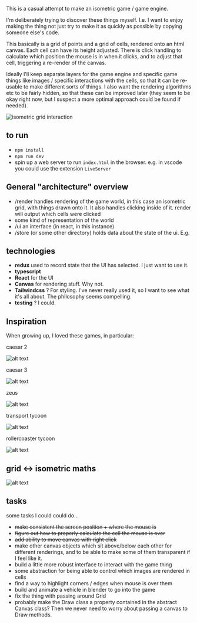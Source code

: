 This is a casual attempt to make an isometric game / game engine.

I'm deliberately trying to discover these things myself. I.e. I want to enjoy making the thing not just try to make it as quickly as possible by copying someone else's code.

This basically is a grid of points and a grid of cells, rendered onto an html canvas. Each cell can have its height adjusted. There is click handling to calculate which position the mouse is in when it clicks, and to adjust that cell, triggering a re-render of the canvas.

Ideally I'll keep separate layers for the game engine and specific game things like images / specific interactions with the cells, so that it can be re-usable to make different sorts of things. I also want the rendering algorithms etc to be fairly hidden, so that these can be improved later (they seem to be okay right now, but I suspect a more optimal approach could be found if needed).

![isometric grid interaction](isometric_grid_ui.gif)

## to run

- `npm install`
- `npm run dev`
- spin up a web server to run `index.html` in the browser. e.g. in vscode you could use the extension `LiveServer`

## General "architecture" overview

- /render handles rendering of the game world, in this case an isometric grid, with things drawn onto it. It also handles clicking inside of it. render will output which cells were clicked
- some kind of representation of the world
- /ui an interface (in react, in this instance)
- /store (or some other directory) holds data about the state of the ui. E.g. 

## technologies

- **redux** used to record state that the UI has selected. I just want to use it.
- **typescript**
- **React** for the UI
- **Canvas** for rendering stuff. Why not.
- **Tailwindcss** ? For styling. I've never really used it, so I want to see what it's all about. The philosophy seems compelling.
- **testing** ? I could.

## Inspiration

When growing up, I loved these games, in particular:

caesar 2

![alt text](documentation/caesar_ii.png)

caesar 3

![alt text](documentation/caesar_iii.png)

zeus

![alt text](documentation/zeus.png)

transport tycoon

![alt text](documentation/ttd.png)

rollercoaster tycoon

![alt text](documentation/rct.png)

## grid <-> isometric maths

![alt text](documentation/isometric_maths.png)

## tasks

some tasks I could could do...

- ~~make consistent the screen position + where the mouse is~~
- ~~figure out how to properly calculate the cell the mouse is over~~
- ~~add ability to move canvas with right click~~
- make other canvas objects which sit above/below each other for different renderings, and to be able to make some of them transparent if I feel like it.
- build a little more robust interface to interact with the game thing
- some abstraction for being able to control which images are rendered in cells
- find a way to highlight corners / edges when mouse is over them
- build and animate a vehicle in blender to go into the game
- fix the thing with passing around Grid
- probably make the Draw class a property contained in the abstract Canvas class? Then we never need to worry about passing a canvas to Draw methods.